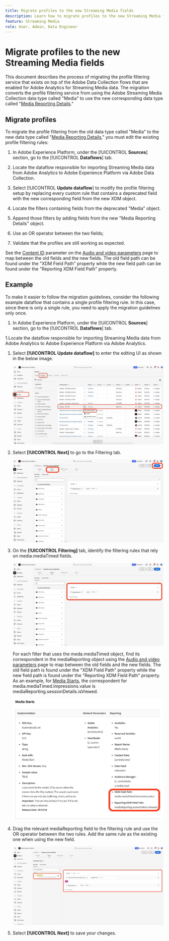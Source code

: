 ```yaml
---
title: Migrate profiles to the new Streaming Media fields
description: Learn how to migrate profiles to the new Streaming Media fields
feature: Streaming Media
role: User, Admin, Data Engineer
---
```

# Migrate profiles to the new Streaming Media fields

This document describes the process of migrating the profile filtering service that exists on top of the Adobe Data Collection flows that are enabled for Adobe Analytics for Streaming Media data. The migration converts the profile filtering service from using the Adobe Streaming Media Collection data type called "Media" to use the new corresponding data type called "[Media Reporting Details](https://experienceleague.adobe.com/en/docs/experience-platform/xdm/data-types/media-reporting-details)."

## Migrate profiles

To migrate the profile filtering from the old data type called "Media" to the new data type called "[Media Reporting Details](https://experienceleague.adobe.com/en/docs/experience-platform/xdm/data-types/media-reporting-details)," you must edit the existing profile filtering rules:

1. In Adobe Experience Platform, under the [!UICONTROL **Sources**] section, go to the [!UICONTROL **Dataflows**] tab.

1. Locate the dataflow responsible for importing Streaming Media data from Adobe Analytics to Adobe Experience Platform via Adobe Data Collection.

1. Select [!UICONTROL **Update dataflow**] to modify the profile filtering setup by replacing every custom rule that contains a deprecated field with the new corresponding field from the new XDM object.

1. Locate the filters containing fields from the deprecated "Media" object.

1. Append those filters by adding fields from the new "Media Reporting Details" object.

1. Use an OR operator between the two fields;

1. Validate that the profiles are still working as expected.

See the [Content ID](https://experienceleague.adobe.com/en/docs/media-analytics/using/implementation/variables/audio-video-parameters#content-id) parameter on the [Audio and video parameters](https://experienceleague.adobe.com/en/docs/media-analytics/using/implementation/variables/audio-video-parameters) page to map between the old fields and the new fields. The old field path can be found under the "XDM Field Path" property while the new field path can be found under the "Reporting XDM Field Path" property.

## Example

To make it easier to follow the migration guidelines, consider the following example dataflow that contains a single profile filtering rule. In this case, since there is only a single rule, you need to apply the migration guidelines only once.

1. In Adobe Experience Platform, under the [!UICONTROL **Sources**] section, go to the [!UICONTROL **Dataflows**] tab.

1.Locate the dataflow responsible for importing Streaming Media data from Adobe Analytics to Adobe Experience Platform via Adobe Analytics. 

1. Select **[!UICONTROL Update dataflow]** to enter the editing UI as shown in the below image.

   ![AEP dataflow profile](assets/aep-dataflow-profile.jpeg)

1. Select **[!UICONTROL Next]** to go to the Filtering tab.

   ![AEP dataflow filter tab](assets/aep-dataflow-filtering-profile.jpeg)

1. On the **[!UICONTROL Filtering]** tab, identify the filtering rules that rely on media.mediaTimed fields.

   ![AEP dataflow filter rules](assets/dataflow-filtering-rules-profile.jpeg)


   For each filter that uses the meda.mediaTimed object, find its correspondent in the mediaReporting object using the [Audio and video parameters](https://experienceleague.adobe.com/en/docs/media-analytics/using/implementation/variables/audio-video-parameters) page to map between the old fields and the new fields. The old field path is found under the "XDM Field Path" property while the new field path is found under the "Reporting XDM Field Path" property. As an example, for [Media Starts](https://experienceleague.adobe.com/en/docs/media-analytics/using/implementation/variables/audio-video-parameters#media-starts), the correspondent for media.mediaTimed.impressions.value is mediaReporting.sessionDetails.isViewed.

   ![New and old XDM fields](assets/xdm-fields-new-and-old.jpeg)

1. Drag the relevant mediaReporting field to the filtering rule and use the OR operator between the two rules. Add the same rule as the existing one when using the new field.

   ![Add filter rules](assets/add-filter-rules.jpeg)

1. Select **[!UICONTROL Next]** to save your changes.
